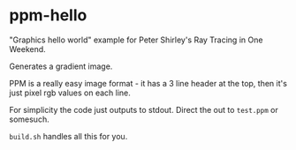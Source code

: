 # ppm-hello 

"Graphics hello world" example for Peter Shirley's Ray Tracing in One Weekend. 

Generates a gradient image.

PPM is a really easy image format - it has a 3 line header at the top, then it's just pixel rgb values on each line.

For simplicity the code just outputs to stdout. Direct the out to `test.ppm` or somesuch. 

`build.sh` handles all this for you.
